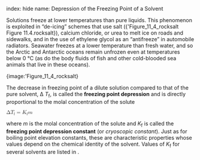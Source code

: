 index: hide
name: Depression of the Freezing Point of a Solvent

Solutions freeze at lower temperatures than pure liquids. This phenomenon is exploited in “de-icing” schemes that use salt ({'Figure_11_4_rocksalt Figure 11.4.rocksalt}), calcium chloride, or urea to melt ice on roads and sidewalks, and in the use of ethylene glycol as an “antifreeze” in automobile radiators. Seawater freezes at a lower temperature than fresh water, and so the Arctic and Antarctic oceans remain unfrozen even at temperatures below 0 °C (as do the body fluids of fish and other cold-blooded sea animals that live in these oceans).


{image:'Figure_11_4_rocksalt}
        

The decrease in freezing point of a dilute solution compared to that of the pure solvent, Δ *T*<sub>f</sub>, is called the  **freezing point depression** and is directly proportional to the molal concentration of the solute

<math xmlns:q="http://cnx.rice.edu/qml/1.0" xmlns:m="http://www.w3.org/1998/Math/MathML" xmlns:bib="http://bibtexml.sf.net/" xmlns:md="http://cnx.rice.edu/mdml" xmlns="http://cnx.rice.edu/cnxml"><mrow><mtext>Δ</mtext><msub><mi>T</mi><mtext>f</mtext></msub><mo>=</mo><msub><mi>K</mi><mtext>f</mtext></msub><mi>m</mi></mrow></math>

where  *m* is the molal concentration of the solute and  *K*<sub>f</sub> is called the  **freezing point depression constant** (or  *cryoscopic constant*). Just as for boiling point elevation constants, these are characteristic properties whose values depend on the chemical identity of the solvent. Values of  *K*<sub>f</sub> for several solvents are listed in .
